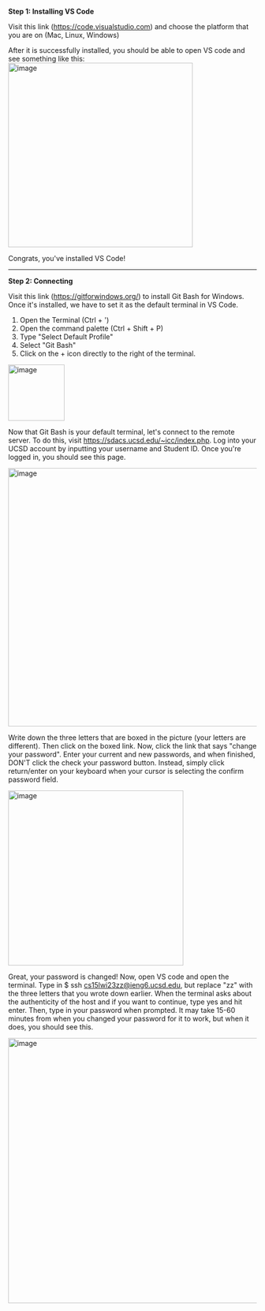 **Step 1: Installing VS Code**

Visit this link (https://code.visualstudio.com) and choose the platform that you are on (Mac, Linux, Windows)

After it is successfully installed, you should be able to open VS code and see something like this:
<img width="374" alt="image" src="https://user-images.githubusercontent.com/114766051/212496170-1018ee1e-7bf8-451f-ae85-a659b039f7cf.png">

Congrats, you've installed VS Code!

---

**Step 2: Connecting**

Visit this link (https://gitforwindows.org/) to install Git Bash for Windows. Once it's installed, we have to set it as the default terminal in VS Code.
1. Open the Terminal (Ctrl + ')
2. Open the command palette (Ctrl + Shift + P)
3. Type "Select Default Profile"
4. Select "Git Bash" 
5. Click on the + icon directly to the right of the terminal.
<img width="114" alt="image" src="https://user-images.githubusercontent.com/114766051/212497086-c3d206bf-7414-45e8-a486-3dd236b80b9b.png">

Now that Git Bash is your default terminal, let's connect to the remote server. To do this, visit https://sdacs.ucsd.edu/~icc/index.php. Log into your UCSD account by inputting your username and Student ID. Once you're logged in, you should see this page.

<img width="524" alt="image" src="https://user-images.githubusercontent.com/114766051/212503350-80a61de3-c8cf-4fd2-8599-13826c2ff1b4.png">

Write down the three letters that are boxed in the picture (your letters are different). Then click on the boxed link.
Now, click the link that says "change your password". Enter your current and new passwords, and when finished, DON'T click the check your password button. Instead, simply click return/enter on your keyboard when your cursor is selecting the confirm password field.

<img width="355" alt="image" src="https://user-images.githubusercontent.com/114766051/212503494-5b0d5acb-cd22-464b-8e99-80da4f6dd299.png">

Great, your password is changed! Now, open VS code and open the terminal. Type in $ ssh cs15lwi23zz@ieng6.ucsd.edu, but replace "zz" with the three letters that you wrote down earlier. When the terminal asks about the authenticity of the host and if you want to continue, type yes and hit enter. Then, type in your password when prompted. It may take 15-60 minutes from when you changed your password for it to work, but when it does, you should see this.

<img width="538" alt="image" src="https://user-images.githubusercontent.com/114766051/212504041-395334e7-f695-4309-b53d-5c69318d51ad.png">


